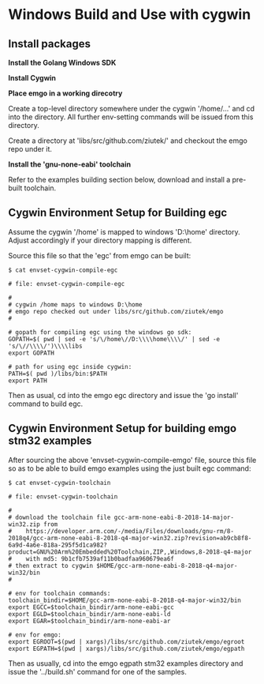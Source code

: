 
# Windows Build and Use with cygwin


## Install packages

**Install the Golang Windows SDK**

**Install Cygwin**

**Place emgo in a working direcotry**

Create a top-level directory somewhere under the cygwin '/home/...' and cd into the directory. All further env-setting commands will be issued from this directory. 

Create a directory at 'libs/src/github.com/ziutek/' and checkout the emgo repo under it. 

**Install the 'gnu-none-eabi' toolchain**

Refer to the examples building section below, download and install a pre-built toolchain. 


## Cygwin Environment Setup for Building egc

Assume the cygwin '/home' is mapped to windows 'D:\home' directory. Adjust accordingly if your directory mapping is different. 

Source this file so that the 'egc' from emgo can be built: 

```
$ cat envset-cygwin-compile-egc

# file: envset-cygwin-compile-egc

#
# cygwin /home maps to windows D:\home
# emgo repo checked out under libs/src/github.com/ziutek/emgo
#

# gopath for compiling egc using the windows go sdk:
GOPATH=$( pwd | sed -e 's/\/home\//D:\\\\home\\\\/' | sed -e 's/\//\\\\/')\\\\libs
export GOPATH

# path for using egc inside cygwin:
PATH=$( pwd )/libs/bin:$PATH
export PATH
```

Then as usual, cd into the emgo egc directory and issue the 'go install' command to build egc. 


## Cygwin Environment Setup for building emgo stm32 examples

After sourcing the above 'envset-cygwin-compile-emgo' file, source this file so as to be able to build emgo examples using the just built egc command: 

```
$ cat envset-cygwin-toolchain

# file: envset-cygwin-toolchain

#
# download the toolchain file gcc-arm-none-eabi-8-2018-14-major-win32.zip from
#    https://developer.arm.com/-/media/Files/downloads/gnu-rm/8-2018q4/gcc-arm-none-eabi-8-2018-q4-major-win32.zip?revision=ab9cb8f8-6a9d-4a6e-818a-295f5d1ca982?product=GNU%20Arm%20Embedded%20Toolchain,ZIP,,Windows,8-2018-q4-major
#    with md5: 9b1cfb7539af11b0badfaa960679ea6f
# then extract to cygwin $HOME/gcc-arm-none-eabi-8-2018-q4-major-win32/bin
#

# env for toolchain commands:
toolchain_bindir=$HOME/gcc-arm-none-eabi-8-2018-q4-major-win32/bin
export EGCC=$toolchain_bindir/arm-none-eabi-gcc
export EGLD=$toolchain_bindir/arm-none-eabi-ld
export EGAR=$toolchain_bindir/arm-none-eabi-ar

# env for emgo:
export EGROOT=$(pwd | xargs)/libs/src/github.com/ziutek/emgo/egroot
export EGPATH=$(pwd | xargs)/libs/src/github.com/ziutek/emgo/egpath
```

Then as usually, cd into the emgo egpath stm32 examples directory and issue the '../build.sh' command for one of the samples. 


